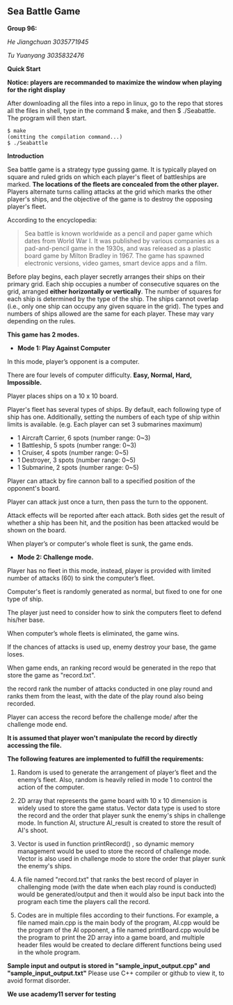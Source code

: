 ## Sea Battle Game

**Group 96:**

_He Jiangchuan 3035771945_

_Tu Yuanyang 3035832476_

**Quick Start**

**Notice: players are recommanded to maximize the window when playing for the right display**

After downloading all the files into a repo in linux, go to the repo that stores all the files in shell, type in the command $ make, and then $ ./Seabattle.
The program will then start.
```
$ make
(omitting the compilation command...)
$ ./Seabattle
```

**Introduction**

Sea battle game is a strategy type gussing game. It is typically played on square and ruled grids on which each player's fleet of battleships are marked. **The locations of the fleets are concealed from the other player.** Players alternate turns calling attacks at the grid which marks the other player's ships, and the objective of the game is to destroy the opposing player's fleet.

According to the encyclopedia:
>Sea battle is known worldwide as a pencil and paper game which dates from World War I. It was published by various companies as a pad-and-pencil game in the 1930s, and was released as a plastic board game by Milton Bradley in 1967. The game has spawned electronic versions, video games, smart device apps and a film.

Before play begins, each player secretly arranges their ships on their primary grid. Each ship occupies a number of consecutive squares on the grid, arranged **either horizontally or vertically**. The number of squares for each ship is determined by the type of the ship. The ships cannot overlap (i.e., only one ship can occupy any given square in the grid). The types and numbers of ships allowed are the same for each player. These may vary depending on the rules.


**This game has 2 modes.**


- **Mode 1:  Play Against Computer**

In this mode, player’s opponent is a computer.

There are four levels of computer difficulty. **Easy, Normal, Hard, Impossible.**

Player places ships on a 10 x 10 board.

Player's fleet has several types of ships. By default, each following type of ship has one. Additionally, setting the numbers of each type of ship within limits is available. (e.g. Each player can set 3 submarines maximum)

- 1 Aircraft Carrier, 6 spots  (number range: 0~3)
- 1 Battleship, 5 spots        (number range: 0~3)
- 1 Cruiser, 4 spots           (number range: 0~5)
- 1 Destroyer, 3 spots         (number range: 0~5)
- 1 Submarine, 2 spots         (number range: 0~5)

Player can attack by fire cannon ball to a specified position of the opponent's board. 

Player can attack just once a turn, then pass the turn to the opponent.

Attack effects will be reported after each attack. Both sides get the result of whether a ship has been hit, and the position has been attacked would be shown on the board.

When player’s or computer's whole fleet is sunk, the game ends.


- **Mode 2: Challenge mode.**

Player has no fleet in this mode, instead, player is provided with limited number of attacks (60) to sink the computer’s fleet. 

Computer's fleet is randomly generated as normal, but fixed to one for one type of ship.

The player just need to consider how to sink the computers fleet to defend his/her base.

When computer’s whole fleets is eliminated, the game wins.

If the chances of attacks is used up, enemy destroy your base, the game loses.

When game ends, an ranking record would be generated in the repo that store the game as "record.txt".

the record rank the number of attacks conducted in one play round and ranks them from the least, with the date of the play round also being recorded.

Player can access the record before the challenge mode/ after the challenge mode end.

**It is assumed that player won't manipulate the record by directly accessing the file.**


**The following features are implemented to fulfill the requirements:**

1. Random is used to generate the arrangement of player’s fleet and the enemy’s fleet. Also, random is heavily relied in mode 1 to control the action of the computer.

2. 2D array that represents the game board with 10 x 10 dimension is widely used to store the game status. Vector data type is used to store the record and the order that player sunk the enemy's ships in challenge mode. In function AI, structure AI_result is created to store the result of AI's shoot.

3. Vector is used in function printRecord() , so dynamic memory management would be used to store the record of challenge mode. Vector is also used in challenge mode to store the order that player sunk the enemy's ships.

4. A file named "record.txt" that ranks the best record of player in challenging mode (with the date when each play round is conducted) would be generated/output and then it would also be input back into the program each time the players call the record.

5. Codes are in multiple files according to their functions. For example, a file named main.cpp is the main body of the program, AI.cpp would be the program of the AI opponent, a file named printBoard.cpp would be the program to print the 2D array into a game board, and multiple header files would be created to declare different functions being used in the whole program.


**Sample input and output is stored in "sample_input_output.cpp" and "sample_input_output.txt"**
Please use C++ compiler or github to view it, to avoid format disorder.

**We use academy11 server for testing**
